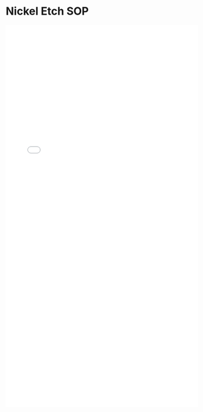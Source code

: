 # Nickel Etch SOP

<iframe 
src="/nanodocs/assets/pdfjs/web/viewer.html?file=/nanodocs/assets/pdfs/chem/Nickel_Etch_SOP.pdf"
width="100%" 
height="1000px" 
style="border: none;">
</iframe>